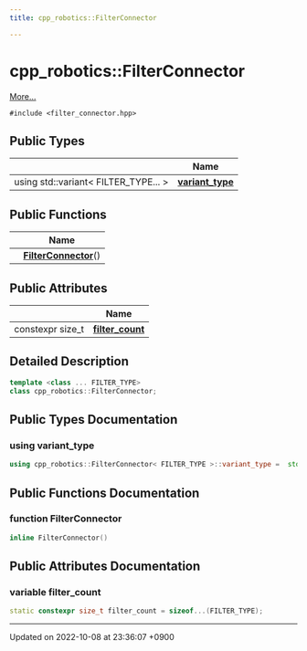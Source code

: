 ```yaml
---
title: cpp_robotics::FilterConnector

---
```


# cpp_robotics::FilterConnector



 [More...](#detailed-description)


`#include <filter_connector.hpp>`

## Public Types

|                | Name           |
| -------------- | -------------- |
| using std::variant< FILTER_TYPE... > | **[variant_type](/cpp_robotics/doxybook/Classes/classcpp__robotics_1_1FilterConnector/#using-variant-type)**  |

## Public Functions

|                | Name           |
| -------------- | -------------- |
| | **[FilterConnector](/cpp_robotics/doxybook/Classes/classcpp__robotics_1_1FilterConnector/#function-filterconnector)**() |

## Public Attributes

|                | Name           |
| -------------- | -------------- |
| constexpr size_t | **[filter_count](/cpp_robotics/doxybook/Classes/classcpp__robotics_1_1FilterConnector/#variable-filter-count)**  |

## Detailed Description

```cpp
template <class ... FILTER_TYPE>
class cpp_robotics::FilterConnector;
```

## Public Types Documentation

### using variant_type

```cpp
using cpp_robotics::FilterConnector< FILTER_TYPE >::variant_type =  std::variant<FILTER_TYPE...>;
```


## Public Functions Documentation

### function FilterConnector

```cpp
inline FilterConnector()
```


## Public Attributes Documentation

### variable filter_count

```cpp
static constexpr size_t filter_count = sizeof...(FILTER_TYPE);
```


-------------------------------

Updated on 2022-10-08 at 23:36:07 +0900